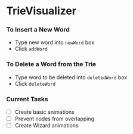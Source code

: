 # TrieVisualizer

### To Insert a New Word
- Type new word into `newWord` box
- Click `addWord`
	
### To Delete a Word from the Trie
- Type word to be deleted into `deletedWord` box
- Click `deleteWord`

### Current Tasks
- [ ] Create basic animations
- [ ] Prevent nodes from overlapping
- [ ] Create Wizard animations
